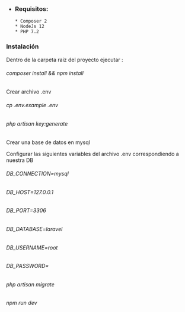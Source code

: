  * ### Requisitos:
       * Composer 2
       * NodeJs 12
       * PHP 7.2
### Instalación
Dentro de la carpeta raiz del proyecto ejecutar :
###### composer install && npm install
Crear archivo .env
###### cp .env.example .env
###### php artisan key:generate

Crear una base de datos en mysql

Configurar las siguientes variables del archivo .env correspondiendo a nuestra DB
###### DB_CONNECTION=mysql
###### DB_HOST=127.0.0.1
###### DB_PORT=3306
###### DB_DATABASE=laravel
###### DB_USERNAME=root
###### DB_PASSWORD=

###### php artisan migrate

###### npm run dev


